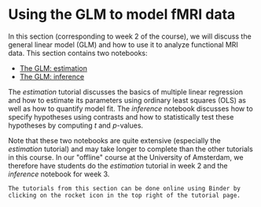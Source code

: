 # Using the GLM to model fMRI data
In this section (corresponding to week 2 of the course), we will discuss the general linear model (GLM) and how to use it to analyze functional MRI data. This section contains two notebooks:

* [The GLM: estimation](../fMRI-introduction/week_2/glm_part1_estimation.ipynb)
* [The GLM: inference](../fMRI-introduction/week_3/glm_part2_inference.ipynb)

The *estimation* tutorial discusses the basics of multiple linear regression and how to estimate its parameters using ordinary least squares (OLS) as well as how to quantify model fit. The *inference* notebook discusses how to specify hypotheses using contrasts and how to statistically test these hypotheses by computing *t* and *p*-values.

Note that these two notebooks are quite extensive (especially the *estimation* tutorial) and may take longer to complete than the other tutorials in this course. In our "offline" course at the University of Amsterdam, we therefore have students do the *estimation* tutorial in week 2 and the *inference* notebook for week 3.

```{note}
The tutorials from this section can be done online using Binder by clicking on the rocket icon in the top right of the tutorial page.
```